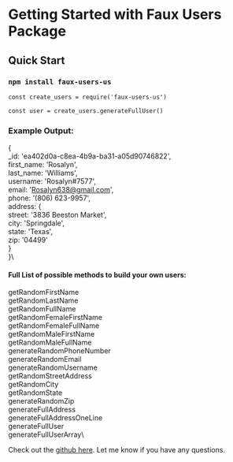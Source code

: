 # Getting Started with Faux Users Package

## Quick Start

### `npm install faux-users-us`

`const create_users = require('faux-users-us')`

`const user = create_users.generateFullUser()`

### Example Output:
{\
    _id: 'ea402d0a-c8ea-4b9a-ba31-a05d90746822',\
    first_name: 'Rosalyn',\
    last_name: 'Williams',\
    username: 'Rosalyn#7577',\
    email: 'Rosalyn638@gmail.com',\
    phone: '(806) 623-9957',\
    address: {\
      street: '3836 Beeston Market',\
      city: 'Springdale',\
      state: 'Texas',\
      zip: '04499'\
    }\
  }\

#### Full List of possible methods to build your own users:
getRandomFirstName\
getRandomLastName\
getRandomFullName\
getRandomFemaleFirstName\
getRandomFemaleFullName\
getRandomMaleFirstName\
getRandomMaleFullName\
generateRandomPhoneNumber\
generateRandomEmail\
generateRandomUsername\
getRandomStreetAddress\
getRandomCity\
getRandomState\
generateRandomZip\
generateFullAddress\
generateFullAddressOneLine\
generateFullUser\
generateFullUserArray\

Check out the [github here](https://github.com/andrewsa1006/faux_users). Let me know if you have any questions.